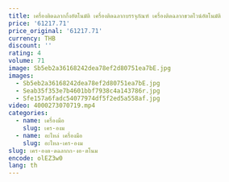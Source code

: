 ```yaml
---
title: เครื่องติดฉลากกึ่งอัตโนมัติ เครื่องติดฉลากบรรจุภัณฑ์ เครื่องติดฉลากขวดไวน์อัตโนมัติ
price: '61217.71'
price_original: '61217.71'
currency: THB
discount: ''
rating: 4
volume: 71
image: Sb5eb2a36168242dea78ef2d80751ea7bE.jpg
images:
  - Sb5eb2a36168242dea78ef2d80751ea7bE.jpg
  - Seab35f353e7b4601bbf7938c4a143786r.jpg
  - Sfe157a6fadc54077974df5f2ed5a558af.jpg
video: 4000273070719.mp4
categories:
  - name: เครื่องมือ
    slug: เคร-องม
  - name: อะไหล่ เครื่องมือ
    slug: อะไหล-เคร-องม
slug: เคร-องต-ดฉลากก-งอ-ตโนม
encode: olEZ3w0
lang: th
---
```

  